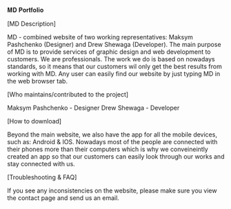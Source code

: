 𝐌𝐃 𝐏𝐨𝐫𝐭𝐟𝐨𝐥𝐢𝐨

[MD Description]

MD - combined website of two working representatives: Maksym Pashchenko (Designer) and Drew Shewaga (Developer).
The main purpose of MD is to provide services of graphic design and web development to customers.
We are professionals.
The work we do is based on nowadays standards, so it means that our customers wil only get the best results from working with MD. 
Any user can easily find our website by just typing MD in the web browser tab.

[Who maintains/contributed to the project]

Maksym Pashchenko - Designer
Drew Shewaga - Developer

[How to download] 

Beyond the main website, we also have the app for all the mobile devices, such as: Android & IOS. 
Nowadays most of the people are connected with their phones more than their computers which is why we conveineintly created an app so that our customers can easily look through our works and stay connected with us.

[Troubleshooting & FAQ] 

If you see any inconsistencies on the website, please make sure you view the contact page and send us an email.
